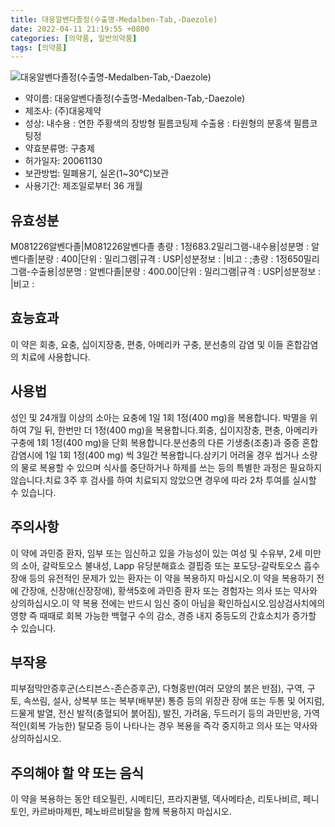 ```yaml
---
title: 대웅알벤다졸정(수출명-Medalben-Tab,-Daezole)
date: 2022-04-11 21:19:55 +0800
categories: [의약품, 일반의약품]
tags: [의약품]
---
```

![대웅알벤다졸정(수출명-Medalben-Tab,-Daezole)](https://nedrug.mfds.go.kr/pbp/cmn/itemImageDownload/1Mva4bz2ZqB)

- 약이름: 대웅알벤다졸정(수출명-Medalben-Tab,-Daezole)
- 제조사: (주)대웅제약
- 성상: 내수용 : 연한 주황색의 장방형 필름코팅제
수출용 : 타원형의 분홍색 필름코팅정
- 약효분류명: 구충제
- 허가일자: 20061130
- 보관방법: 밀폐용기, 실온(1~30℃)보관
- 사용기간: 제조일로부터 36 개월
## 유효성분
M081226알벤다졸|M081226알벤다졸
총량 : 1정683.2밀리그램-내수용|성분명 : 알벤다졸|분량 : 400|단위 : 밀리그램|규격 : USP|성분정보 : |비고 : ;총량 : 1정650밀리그램-수출용|성분명 : 알벤다졸|분량 : 400.00|단위 : 밀리그램|규격 : USP|성분정보 : |비고 :
## 효능효과
이 약은 회충, 요충, 십이지장충, 편충, 아메리카 구충, 분선충의 감염 및 이들 혼합감염의 치료에 사용합니다.
## 사용법
성인 및 24개월 이상의 소아는 요충에 1일 1회 1정(400 mg)을 복용합니다. 박멸을 위하여 7일 뒤, 한번만 더 1정(400 mg)을 복용합니다.회충, 십이지장충, 편충, 아메리카구충에 1회 1정(400 mg)을 단회 복용합니다.분선충의 다른 기생충(조충)과 중증 혼합 감염시에 1일 1회 1정(400 mg) 씩 3일간 복용합니다.삼키기 어려울 경우 씹거나 소량의 물로 복용할 수 있으며 식사를 중단하거나 하제를 쓰는 등의 특별한 과정은 필요하지 않습니다.치료 3주 후 검사를 하여 치료되지 않았으면 경우에 따라 2차 투여를 실시할 수 있습니다.
## 주의사항
이 약에 과민증 환자, 임부 또는 임신하고 있을 가능성이 있는 여성 및 수유부, 2세 미만의 소아, 갈락토오스 불내성, Lapp 유당분해효소 결핍증 또는 포도당-갈락토오스 흡수장애 등의 유전적인 문제가 있는 환자는 이 약을 복용하지 마십시오.이 약을 복용하기 전에 간장애, 신장애(신장장애), 황색5호에 과민증 환자 또는 경험자는 의사 또는 약사와 상의하십시오.이 약 복용 전에는 반드시 임신 중이 아님을 확인하십시오.임상검사치에의 영향 즉 때때로 회복 가능한 백혈구 수의 감소, 경증 내지 중등도의 간효소치가 증가할 수 있습니다.
## 부작용
피부점막안증후군(스티븐스-존슨증후군), 다형홍반(여러 모양의 붉은 반점), 구역, 구토, 속쓰림, 설사, 상복부 또는 복부(배부분) 통증 등의 위장관 장애 또는 두통 및 어지럼, 드물게 발열, 전신 발적(충혈되어 붉어짐), 발진, 가려움, 두드러기 등의 과민반응, 가역적인(회복 가능한) 탈모증 등이 나타나는 경우 복용을 즉각 중지하고 의사 또는 약사와 상의하십시오.
## 주의해야 할 약 또는 음식
이 약을 복용하는 동안 테오필린, 시메티딘, 프라지콴텔, 덱사메타손, 리토나비르, 페니토인, 카르바마제핀, 페노바르비탈을 함께 복용하지 마십시오.
